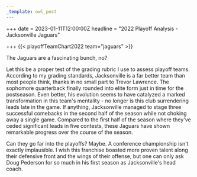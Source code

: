 ```yaml
---
_template: owl_post
---
```


+++
date = 2023-01-11T12:00:00Z
headline = "2022 Playoff Analysis - Jacksonville Jaguars"

+++
{{< playoffTeamChart2022 team="jaguars" >}}

The Jaguars are a fascinating bunch, no?

Let this be a proper test of the grading rubric I use to assess playoff teams. According to my grading standards, Jacksonville is a far better team than most people think, thanks in no small part to Trevor Lawrence. The sophomore quarterback finally rounded into elite form just in time for the postseason. Even better, his evolution seems to have catalyzed a marked transformation in this team's mentality - no longer is this club surrendering leads late in the game. If anything, Jacksonville managed to stage three successful comebacks in the second half of the season while not choking away a single game. Compared to the first half of the season where they've ceded significant leads in five contests, these Jaguars have shown remarkable progress over the course of the season.

Can they go far into the playoffs? Maybe. A conference championship isn't exactly implausible. I wish this franchise boasted more proven talent along their defensive front and the wings of their offense, but one can only ask Doug Pederson for so much in his first season as Jacksonville's head coach.
